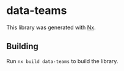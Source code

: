 # data-teams

This library was generated with [Nx](https://nx.dev).

## Building

Run `nx build data-teams` to build the library.
